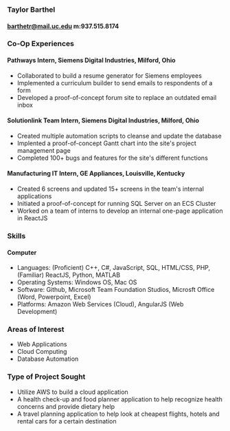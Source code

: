 ### Taylor Barthel
#### barthetr@mail.uc.edu m:937.515.8174

### Co-Op Experiences
#### **Pathways Intern**, Siemens Digital Industries, Milford, Ohio
* Collaborated to build a resume generator for Siemens employees
* Implemented a curriculum builder to send emails to respondents of a form
* Developed a proof-of-concept forum site to replace an outdated email inbox

#### **Solutionlink Team Intern**, Siemens Digital Industries, Milford, Ohio
* Created multiple automation scripts to cleanse and update the database
* Implented a proof-of-concept Gantt chart into the site's project management page
* Completed 100+ bugs and features for the site's different functions

#### **Manufacturing IT Intern**, GE Appliances, Louisville, Kentucky
* Created 6 screens and updated 15+ screens in the team's internal applications
* Initiated a proof-of-concept for running SQL Server on an ECS Cluster
* Worked on a team of interns to develop an internal one-page application in ReactJS

### Skills
#### Computer
* Languages: (Proficient) C++, C#, JavaScript, SQL, HTML/CSS, PHP, (Familiar) ReactJS, Python, MATLAB
* Operating Systems: Windows OS, Mac OS
* Software: Github, Microsoft Team Foundation Studios, Microsft Office (Word, Powerpoint, Excel)
* Platforms: Amazon Web Services (Cloud), AngularJS (Web Development)

### Areas of Interest
* Web Applications
* Cloud Computing
* Database Automation

### Type of Project Sought
* Utilize AWS to build a cloud application 
* A health check-up and food planner application to help recognize health concerns and provide dietary help
* A travel planning application to help look at cheapest flights, hotels and rental cars for a certain destination